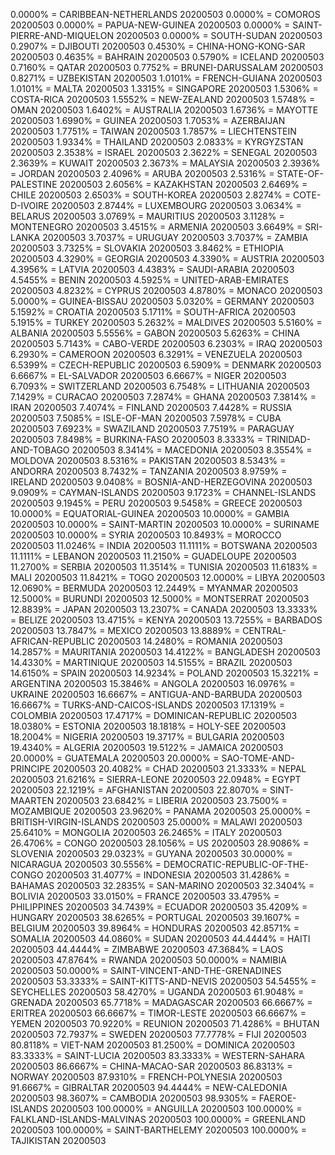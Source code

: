 0.0000% = CARIBBEAN-NETHERLANDS 20200503 
0.0000% = COMOROS 20200503 
0.0000% = PAPUA-NEW-GUINEA 20200503 
0.0000% = SAINT-PIERRE-AND-MIQUELON 20200503 
0.0000% = SOUTH-SUDAN 20200503 
0.2907% = DJIBOUTI 20200503 
0.4530% = CHINA-HONG-KONG-SAR 20200503 
0.4635% = BAHRAIN 20200503 
0.5790% = ICELAND 20200503 
0.7160% = QATAR 20200503 
0.7752% = BRUNEI-DARUSSALAM 20200503 
0.8271% = UZBEKISTAN 20200503 
1.0101% = FRENCH-GUIANA 20200503 
1.0101% = MALTA 20200503 
1.3315% = SINGAPORE 20200503 
1.5306% = COSTA-RICA 20200503 
1.5552% = NEW-ZEALAND 20200503 
1.5748% = OMAN 20200503 
1.6402% = AUSTRALIA 20200503 
1.6736% = MAYOTTE 20200503 
1.6990% = GUINEA 20200503 
1.7053% = AZERBAIJAN 20200503 
1.7751% = TAIWAN 20200503 
1.7857% = LIECHTENSTEIN 20200503 
1.9334% = THAILAND 20200503 
2.0833% = KYRGYZSTAN 20200503 
2.3538% = ISRAEL 20200503 
2.3622% = SENEGAL 20200503 
2.3639% = KUWAIT 20200503 
2.3673% = MALAYSIA 20200503 
2.3936% = JORDAN 20200503 
2.4096% = ARUBA 20200503 
2.5316% = STATE-OF-PALESTINE 20200503 
2.6056% = KAZAKHSTAN 20200503 
2.6469% = CHILE 20200503 
2.6503% = SOUTH-KOREA 20200503 
2.8274% = COTE-D-IVOIRE 20200503 
2.8744% = LUXEMBOURG 20200503 
3.0634% = BELARUS 20200503 
3.0769% = MAURITIUS 20200503 
3.1128% = MONTENEGRO 20200503 
3.4515% = ARMENIA 20200503 
3.6649% = SRI-LANKA 20200503 
3.7037% = URUGUAY 20200503 
3.7037% = ZAMBIA 20200503 
3.7325% = SLOVAKIA 20200503 
3.8462% = ETHIOPIA 20200503 
4.3290% = GEORGIA 20200503 
4.3390% = AUSTRIA 20200503 
4.3956% = LATVIA 20200503 
4.4383% = SAUDI-ARABIA 20200503 
4.5455% = BENIN 20200503 
4.5925% = UNITED-ARAB-EMIRATES 20200503 
4.8232% = CYPRUS 20200503 
4.8780% = MONACO 20200503 
5.0000% = GUINEA-BISSAU 20200503 
5.0320% = GERMANY 20200503 
5.1592% = CROATIA 20200503 
5.1711% = SOUTH-AFRICA 20200503 
5.1915% = TURKEY 20200503 
5.2632% = MALDIVES 20200503 
5.5160% = ALBANIA 20200503 
5.5556% = GABON 20200503 
5.6263% = CHINA 20200503 
5.7143% = CABO-VERDE 20200503 
6.2303% = IRAQ 20200503 
6.2930% = CAMEROON 20200503 
6.3291% = VENEZUELA 20200503 
6.5399% = CZECH-REPUBLIC 20200503 
6.5909% = DENMARK 20200503 
6.6667% = EL-SALVADOR 20200503 
6.6667% = NIGER 20200503 
6.7093% = SWITZERLAND 20200503 
6.7548% = LITHUANIA 20200503 
7.1429% = CURACAO 20200503 
7.2874% = GHANA 20200503 
7.3814% = IRAN 20200503 
7.4074% = FINLAND 20200503 
7.4428% = RUSSIA 20200503 
7.5085% = ISLE-OF-MAN 20200503 
7.5978% = CUBA 20200503 
7.6923% = SWAZILAND 20200503 
7.7519% = PARAGUAY 20200503 
7.8498% = BURKINA-FASO 20200503 
8.3333% = TRINIDAD-AND-TOBAGO 20200503 
8.3414% = MACEDONIA 20200503 
8.3554% = MOLDOVA 20200503 
8.5316% = PAKISTAN 20200503 
8.5343% = ANDORRA 20200503 
8.7432% = TANZANIA 20200503 
8.9759% = IRELAND 20200503 
9.0408% = BOSNIA-AND-HERZEGOVINA 20200503 
9.0909% = CAYMAN-ISLANDS 20200503 
9.1723% = CHANNEL-ISLANDS 20200503 
9.1945% = PERU 20200503 
9.5458% = GREECE 20200503 
10.0000% = EQUATORIAL-GUINEA 20200503 
10.0000% = GAMBIA 20200503 
10.0000% = SAINT-MARTIN 20200503 
10.0000% = SURINAME 20200503 
10.0000% = SYRIA 20200503 
10.8493% = MOROCCO 20200503 
11.0246% = INDIA 20200503 
11.1111% = BOTSWANA 20200503 
11.1111% = LEBANON 20200503 
11.2150% = GUADELOUPE 20200503 
11.2700% = SERBIA 20200503 
11.3514% = TUNISIA 20200503 
11.6183% = MALI 20200503 
11.8421% = TOGO 20200503 
12.0000% = LIBYA 20200503 
12.0690% = BERMUDA 20200503 
12.2449% = MYANMAR 20200503 
12.5000% = BURUNDI 20200503 
12.5000% = MONTSERRAT 20200503 
12.8839% = JAPAN 20200503 
13.2307% = CANADA 20200503 
13.3333% = BELIZE 20200503 
13.4715% = KENYA 20200503 
13.7255% = BARBADOS 20200503 
13.7847% = MEXICO 20200503 
13.8889% = CENTRAL-AFRICAN-REPUBLIC 20200503 
14.2480% = ROMANIA 20200503 
14.2857% = MAURITANIA 20200503 
14.4122% = BANGLADESH 20200503 
14.4330% = MARTINIQUE 20200503 
14.5155% = BRAZIL 20200503 
14.6150% = SPAIN 20200503 
14.9234% = POLAND 20200503 
15.3221% = ARGENTINA 20200503 
15.3846% = ANGOLA 20200503 
16.0976% = UKRAINE 20200503 
16.6667% = ANTIGUA-AND-BARBUDA 20200503 
16.6667% = TURKS-AND-CAICOS-ISLANDS 20200503 
17.1319% = COLOMBIA 20200503 
17.4717% = DOMINICAN-REPUBLIC 20200503 
18.0380% = ESTONIA 20200503 
18.1818% = HOLY-SEE 20200503 
18.2004% = NIGERIA 20200503 
19.3717% = BULGARIA 20200503 
19.4340% = ALGERIA 20200503 
19.5122% = JAMAICA 20200503 
20.0000% = GUATEMALA 20200503 
20.0000% = SAO-TOME-AND-PRINCIPE 20200503 
20.4082% = CHAD 20200503 
21.3333% = NEPAL 20200503 
21.6216% = SIERRA-LEONE 20200503 
22.0948% = EGYPT 20200503 
22.1219% = AFGHANISTAN 20200503 
22.8070% = SINT-MAARTEN 20200503 
23.6842% = LIBERIA 20200503 
23.7500% = MOZAMBIQUE 20200503 
23.9620% = PANAMA 20200503 
25.0000% = BRITISH-VIRGIN-ISLANDS 20200503 
25.0000% = MALAWI 20200503 
25.6410% = MONGOLIA 20200503 
26.2465% = ITALY 20200503 
26.4706% = CONGO 20200503 
28.1056% = US 20200503 
28.9086% = SLOVENIA 20200503 
29.0323% = GUYANA 20200503 
30.0000% = NICARAGUA 20200503 
30.5556% = DEMOCRATIC-REPUBLIC-OF-THE-CONGO 20200503 
31.4077% = INDONESIA 20200503 
31.4286% = BAHAMAS 20200503 
32.2835% = SAN-MARINO 20200503 
32.3404% = BOLIVIA 20200503 
33.0150% = FRANCE 20200503 
33.4795% = PHILIPPINES 20200503 
34.7439% = ECUADOR 20200503 
35.4209% = HUNGARY 20200503 
38.6265% = PORTUGAL 20200503 
39.1607% = BELGIUM 20200503 
39.8964% = HONDURAS 20200503 
42.8571% = SOMALIA 20200503 
44.0860% = SUDAN 20200503 
44.4444% = HAITI 20200503 
44.4444% = ZIMBABWE 20200503 
47.3684% = LAOS 20200503 
47.8764% = RWANDA 20200503 
50.0000% = NAMIBIA 20200503 
50.0000% = SAINT-VINCENT-AND-THE-GRENADINES 20200503 
53.3333% = SAINT-KITTS-AND-NEVIS 20200503 
54.5455% = SEYCHELLES 20200503 
58.4270% = UGANDA 20200503 
61.9048% = GRENADA 20200503 
65.7718% = MADAGASCAR 20200503 
66.6667% = ERITREA 20200503 
66.6667% = TIMOR-LESTE 20200503 
66.6667% = YEMEN 20200503 
70.9220% = REUNION 20200503 
71.4286% = BHUTAN 20200503 
72.7937% = SWEDEN 20200503 
77.7778% = FIJI 20200503 
80.8118% = VIET-NAM 20200503 
81.2500% = DOMINICA 20200503 
83.3333% = SAINT-LUCIA 20200503 
83.3333% = WESTERN-SAHARA 20200503 
86.6667% = CHINA-MACAO-SAR 20200503 
86.8313% = NORWAY 20200503 
87.9310% = FRENCH-POLYNESIA 20200503 
91.6667% = GIBRALTAR 20200503 
94.4444% = NEW-CALEDONIA 20200503 
98.3607% = CAMBODIA 20200503 
98.9305% = FAEROE-ISLANDS 20200503 
100.0000% = ANGUILLA 20200503 
100.0000% = FALKLAND-ISLANDS-MALVINAS 20200503 
100.0000% = GREENLAND 20200503 
100.0000% = SAINT-BARTHELEMY 20200503 
100.0000% = TAJIKISTAN 20200503 
